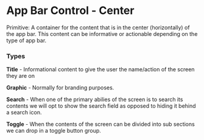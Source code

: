 # App Bar Control - Center

Primitive: A container for the content that is in the center (horizontally) of the app bar.  This content can be informative or actionable depending on the type of app bar.

### Types

**Title** - Informational content to give the user the name/action of the screen they are on

**Graphic** - Normally for branding purposes.

**Search** - When one of the primary abilies of the screen is to search its contents we will opt to show the search field as opposed to hiding it behind a search icon.

**Toggle** - When the contents of the screen can be divided into sub sections we can drop in a toggle button group.
